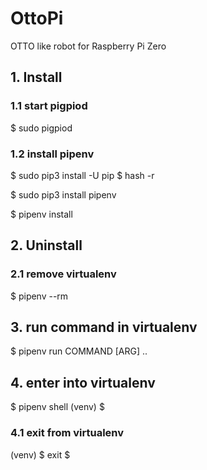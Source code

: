 # OttoPi

OTTO like robot for Raspberry Pi Zero

## 1. Install

### 1.1 start pigpiod

$ sudo pigpiod


### 1.2 install pipenv

$ sudo pip3 install -U pip
$ hash -r

$ sudo pip3 install pipenv

$ pipenv install


## 2. Uninstall

### 2.1 remove virtualenv

$ pipenv --rm


## 3. run command in virtualenv

$ pipenv run COMMAND [ARG] ..


## 4. enter into virtualenv

$ pipenv shell
(venv) $

### 4.1 exit from virtualenv

(venv) $ exit
$
